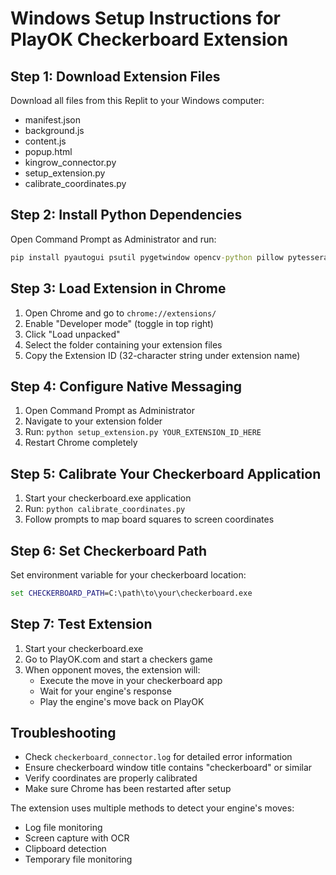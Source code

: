 # Windows Setup Instructions for PlayOK Checkerboard Extension

## Step 1: Download Extension Files
Download all files from this Replit to your Windows computer:
- manifest.json
- background.js  
- content.js
- popup.html
- kingrow_connector.py
- setup_extension.py
- calibrate_coordinates.py

## Step 2: Install Python Dependencies
Open Command Prompt as Administrator and run:
```cmd
pip install pyautogui psutil pygetwindow opencv-python pillow pytesseract pyperclip
```

## Step 3: Load Extension in Chrome
1. Open Chrome and go to `chrome://extensions/`
2. Enable "Developer mode" (toggle in top right)
3. Click "Load unpacked" 
4. Select the folder containing your extension files
5. Copy the Extension ID (32-character string under extension name)

## Step 4: Configure Native Messaging
1. Open Command Prompt as Administrator
2. Navigate to your extension folder
3. Run: `python setup_extension.py YOUR_EXTENSION_ID_HERE`
4. Restart Chrome completely

## Step 5: Calibrate Your Checkerboard Application
1. Start your checkerboard.exe application
2. Run: `python calibrate_coordinates.py`
3. Follow prompts to map board squares to screen coordinates

## Step 6: Set Checkerboard Path
Set environment variable for your checkerboard location:
```cmd
set CHECKERBOARD_PATH=C:\path\to\your\checkerboard.exe
```

## Step 7: Test Extension
1. Start your checkerboard.exe
2. Go to PlayOK.com and start a checkers game
3. When opponent moves, the extension will:
   - Execute the move in your checkerboard app
   - Wait for your engine's response
   - Play the engine's move back on PlayOK

## Troubleshooting
- Check `checkerboard_connector.log` for detailed error information
- Ensure checkerboard window title contains "checkerboard" or similar
- Verify coordinates are properly calibrated
- Make sure Chrome has been restarted after setup

The extension uses multiple methods to detect your engine's moves:
- Log file monitoring
- Screen capture with OCR
- Clipboard detection
- Temporary file monitoring